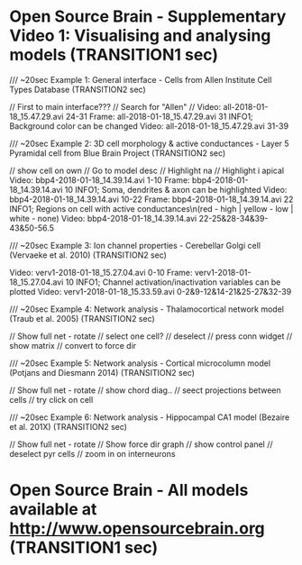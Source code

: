 # Open Source Brain - Supplementary Video 1: Visualising and analysing models (TRANSITION1 sec)

/// ~20sec
Example 1: General interface - Cells from Allen Institute Cell Types Database (TRANSITION2 sec)

// First to main interface???
// Search for "Allen"
// 
Video: all-2018-01-18_15.47.29.avi 24-31
Frame: all-2018-01-18_15.47.29.avi 31 INFO1; Background color can be changed
Video: all-2018-01-18_15.47.29.avi 31-39


/// ~20sec
Example 2: 3D cell morphology & active conductances - Layer 5 Pyramidal cell from Blue Brain Project (TRANSITION2 sec)

// show cell on own
// Go to model desc
// Highlight na
// Highlight i apical
Video: bbp4-2018-01-18_14.39.14.avi 1-10
Frame: bbp4-2018-01-18_14.39.14.avi 10 INFO1; Soma, dendrites & axon can be highlighted
Video: bbp4-2018-01-18_14.39.14.avi 10-22
Frame: bbp4-2018-01-18_14.39.14.avi 22 INFO1; Regions on cell with active conductances\n(red - high | yellow - low | white - none)
Video: bbp4-2018-01-18_14.39.14.avi 22-25&28-34&39-43&50-56.5


/// ~20sec
Example 3: Ion channel properties - Cerebellar Golgi cell (Vervaeke et al. 2010) (TRANSITION2 sec)

Video: verv1-2018-01-18_15.27.04.avi 0-10
Frame: verv1-2018-01-18_15.27.04.avi 10 INFO1; Channel activation/inactivation variables can be plotted
Video: verv1-2018-01-18_15.33.59.avi 0-2&9-12&14-21&25-27&32-39

/// ~20sec
Example 4: Network analysis - Thalamocortical network model (Traub et al. 2005) (TRANSITION2 sec)

// Show full net - rotate
// select one cell?
// deselect
// press conn widget
// show matrix
// convert to force dir

/// ~20sec
Example 5: Network analysis - Cortical microcolumn model (Potjans and Diesmann 2014) (TRANSITION2 sec)

// Show full net - rotate
// show chord diag..
// seect projections between cells
// try click on cell

/// ~20sec
Example 6: Network analysis - Hippocampal CA1 model (Bezaire et al. 201X) (TRANSITION2 sec)

// Show full net - rotate
// Show force dir graph
// show control panel
// deselect pyr cells
// zoom in on interneurons

# Open Source Brain - All models available at http://www.opensourcebrain.org (TRANSITION1 sec)
